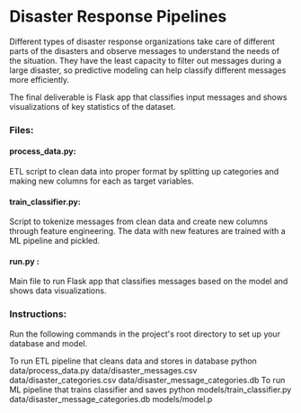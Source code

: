 # Disaster Response Pipelines

Different types of disaster response organizations take care of different parts of the disasters and observe messages to understand the needs of the situation. They have the least capacity to filter out messages during a large disaster, so predictive modeling can help classify different messages more efficiently.

The final deliverable is Flask app that classifies input messages and shows visualizations of key statistics of the dataset.

### Files:

#### process_data.py: 

ETL script to clean data into proper format by splitting up categories and making new columns for each as target variables.

#### train_classifier.py: 

Script to tokenize messages from clean data and create new columns through feature engineering. The data with new features are trained with a ML pipeline and pickled.

#### run.py : 

Main file to run Flask app that classifies messages based on the model and shows data visualizations.

### Instructions:

Run the following commands in the project's root directory to set up your database and model.

To run ETL pipeline that cleans data and stores in database python data/process_data.py data/disaster_messages.csv data/disaster_categories.csv data/disaster_message_categories.db
To run ML pipeline that trains classifier and saves python models/train_classifier.py data/disaster_message_categories.db models/model.p
